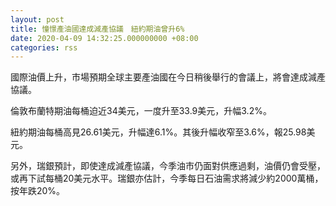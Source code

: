 ```yaml
---
layout: post
title: 憧憬產油國達成減產協議　紐約期油曾升6%
date: 2020-04-09 14:32:25.000000000 +08:00
categories: rss
---
```


國際油價上升，市場預期全球主要產油國在今日稍後舉行的會議上，將會達成減產協議。

倫敦布蘭特期油每桶迫近34美元，一度升至33.9美元，升幅3.2%。

紐約期油每桶高見26.61美元，升幅達6.1%。其後升幅收窄至3.6%，報25.98美元。

另外，瑞銀預計，即使達成減產協議，今季油市仍面對供應過剩，油價仍會受壓，或再下試每桶20美元水平。瑞銀亦估計，今季每日石油需求將減少約2000萬桶，按年跌20%。
